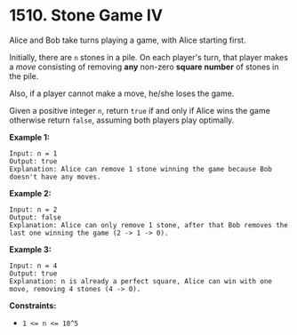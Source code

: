 # 1510. Stone Game IV

Alice and Bob take turns playing a game, with Alice starting first.

Initially, there are `n` stones in a pile. On each player's turn, that player makes a *move* consisting of removing **any** non-zero **square number** of stones in the pile.

Also, if a player cannot make a move, he/she loses the game.

Given a positive integer `n`, return `true` if and only if Alice wins the game otherwise return `false`, assuming both players play optimally.

**Example 1:**

```()
Input: n = 1
Output: true
Explanation: Alice can remove 1 stone winning the game because Bob doesn't have any moves.
```

**Example 2:**

```()
Input: n = 2
Output: false
Explanation: Alice can only remove 1 stone, after that Bob removes the last one winning the game (2 -> 1 -> 0).
```

**Example 3:**

```()
Input: n = 4
Output: true
Explanation: n is already a perfect square, Alice can win with one move, removing 4 stones (4 -> 0).
```

**Constraints:**

- `1 <= n <= 10^5`

